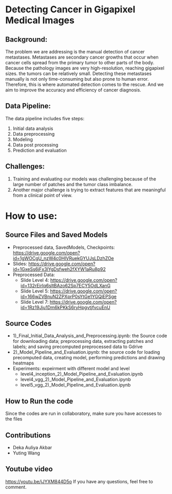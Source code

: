 # Detecting Cancer in Gigapixel Medical Images

## Background:
The problem we are addressing is the manual detection of cancer metastases. Metastases are secondary cancer growths that occur when cancer cells spread from the primary tumor to other parts of the body.
Because the pathology images are very high-resolution, reaching gigapixel sizes. the tumors can be relatively small. Detecting these metastases manually is not only time-consuming but also prone to human error. 
Therefore, this is where automated detection comes to the rescue. And we aim to improve the accuracy and efficiency of cancer diagnosis.

## Data Pipeline:
The data pipeline includes five steps:
1. Initial data analysis
2. Data preprocessing
3. Modeling
4. Data post processing
5. Prediction and evaluation

## Challenges:
1. Training and evaluating our models was challenging because of the large number of patches and the tumor class imbalance.
2. Another major challenge is trying to extract features that are meaningful from a clinical point of view. 


# How to use:

## Source Files and Saved Models

- Preprocessed data, SavedModels, Checkpoints: https://drive.google.com/open?id=1gWOCgU_nzW4c0HIVRuekGYUJsLDzhZOe
- Slides: https://drive.google.com/open?id=1GxeSs6jFx3lYgDsfweh2fXYW1aRu8p92
- Preprocessed Data:
  - Slide Level 4: https://drive.google.com/open?id=132rEirIq6sltBAzo62Sp7ECY5OdLXanG
  - Slide Level 5: https://drive.google.com/open?id=166wZVBnuN2ZPXprP0sYtGe1YGQjEPSge
  - Slide Level 7: https://drive.google.com/open?id=1Rz19Jju1Dm6kPKkS6ryHpgvtjfvcuEnU

## Source Codes

- 1)_Final_Initial_Data_Analysis_and_Preprocessing.ipynb: the Source code for downloading data; preprocessing data, extracting patches and labels; and saving precomputed preprocessed data to Gdrive
- 2)_Model_Pipeline_and_Evaluation.ipynb: the source code for loading precomputed data, creating model, performing predictions and drawing heatmaps
- Experiments: expeirment with different model and level
  - level4_inception_2)_Model_Pipeline_and_Evaluation.ipynb
  - level4_vgg_2)_Model_Pipeline_and_Evaluation.ipynb
  - level5_vgg_2)_Model_Pipeline_and_Evaluation.ipynb

## How to Run the code

Since the codes are run in collaboratory, make sure you have accesses to the files

## Contributions

- Deka Auliya Akbar 
- Yuting Wang 

## Youtube video
https://youtu.be/jJYXM844D5o
If you have any questions, feel free to comment.
